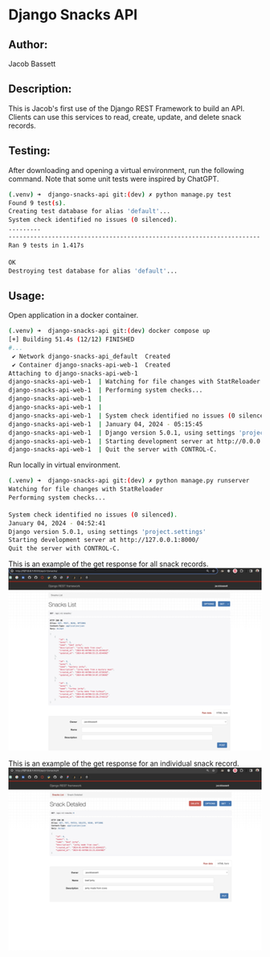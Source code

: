 # Django Snacks API

## Author:
Jacob Bassett

## Description:
This is Jacob's first use of the Django REST Framework to build an API. Clients can use this services to read, create, update, and delete snack records.

## Testing:
After downloading and opening a virtual environment, run the following command. Note that some unit tests were inspired by ChatGPT.

```bash
(.venv) ➜  django-snacks-api git:(dev) ✗ python manage.py test
Found 9 test(s).
Creating test database for alias 'default'...
System check identified no issues (0 silenced).
.........
----------------------------------------------------------------------
Ran 9 tests in 1.417s

OK
Destroying test database for alias 'default'...
```

## Usage:

Open application in a docker container.

```bash
(.venv) ➜  django-snacks-api git:(dev) docker compose up
[+] Building 51.4s (12/12) FINISHED                                                                                              docker:desktop-linux
#...
 ✔ Network django-snacks-api_default  Created                                                                                                    0.0s
 ✔ Container django-snacks-api-web-1  Created                                                                                                    0.0s
Attaching to django-snacks-api-web-1
django-snacks-api-web-1  | Watching for file changes with StatReloader
django-snacks-api-web-1  | Performing system checks...
django-snacks-api-web-1  |
django-snacks-api-web-1  |
django-snacks-api-web-1  | System check identified no issues (0 silenced).
django-snacks-api-web-1  | January 04, 2024 - 05:15:45
django-snacks-api-web-1  | Django version 5.0.1, using settings 'project.settings'
django-snacks-api-web-1  | Starting development server at http://0.0.0.0:8000/
django-snacks-api-web-1  | Quit the server with CONTROL-C.
```

Run locally in virtual environment.

```bash
(.venv) ➜  django-snacks-api git:(dev) ✗ python manage.py runserver
Watching for file changes with StatReloader
Performing system checks...

System check identified no issues (0 silenced).
January 04, 2024 - 04:52:41
Django version 5.0.1, using settings 'project.settings'
Starting development server at http://127.0.0.1:8000/
Quit the server with CONTROL-C.
```

This is an example of the get response for all snack records.
![snacks](images/snacks_list.png)

This is an example of the get response for an individual snack record.
![detailed](images/snack_detailed.png)